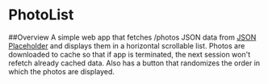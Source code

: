 # PhotoList

##Overview
A simple web app that fetches /photos JSON data from [JSON Placeholder](http://jsonplaceholder.typicode.com/) and displays
them in a horizontal scrollable list. Photos are downloaded to cache so that if app is terminated, the next session won't refetch already cached data. Also has a button that randomizes the order in which the photos are displayed.
